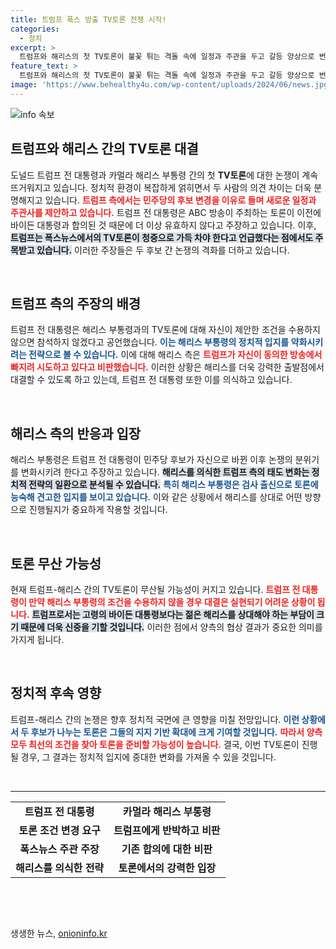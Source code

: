 ```yaml
---
title: 트럼프 폭스 방출 TV토론 전쟁 시작!
categories:
  - 정치
excerpt: >
  트럼프와 해리스의 첫 TV토론이 불꽃 튀는 격돌 속에 일정과 주관을 두고 갈등 양상으로 번지고 있다. 트럼프는 폭스뉴스 주관 변경을 주장하며 토론 불참 가능성까지 시사했다. 해리스는 그의 태도 변화를 비판하며 토론 이슈를 심화시키고 있다. 과연, 이들의 TV토론은 성사될 것인가?
feature_text: >
  트럼프와 해리스의 첫 TV토론이 불꽃 튀는 격돌 속에 일정과 주관을 두고 갈등 양상으로 번지고 있다. 트럼프는 폭스뉴스 주관 변경을 주장하며 토론 불참 가능성까지 시사했다. 해리스는 그의 태도 변화를 비판하며 토론 이슈를 심화시키고 있다. 과연, 이들의 TV토론은 성사될 것인가?
image: 'https://www.behealthy4u.com/wp-content/uploads/2024/06/news.jpg'
---
```


<p><img src="https://www.behealthy4u.com/wp-content/uploads/2024/06/news.jpg" alt="info 속보" /></p>

<h2 data-ke-size="size26">트럼프와 해리스 간의 TV토론 대결</h2>

<p data-ke-size="size16">도널드 트럼프 전 대통령과 카멀라 해리스 부통령 간의 첫 <b>TV토론</b>에 대한 논쟁이 계속 뜨거워지고 있습니다. 정치적 환경이 복잡하게 얽히면서 두 사람의 의견 차이는 더욱 분명해지고 있습니다. <b><span style="color: #ee2323;">트럼프 측에서는 민주당의 후보 변경을 이유로 들며 새로운 일정과 주관사를 제안하고 있습니다.</span></b> 트럼프 전 대통령은 ABC 방송이 주최하는 토론이 이전에 바이든 대통령과 합의된 것 때문에 더 이상 유효하지 않다고 주장하고 있습니다. 이후, <b><span style="background-color: #21538527;">트럼프는 폭스뉴스에서의 TV토론이 청중으로 가득 차야 한다고 언급했다는 점에서도 주목받고 있습니다.</span></b> 이러한 주장들은 두 후보 간 논쟁의 격화를 더하고 있습니다.</p>

<p data-ke-size="size16">&nbsp;</p>

<h2 data-ke-size="size26">트럼프 측의 주장의 배경</h2>

<p data-ke-size="size16">트럼프 전 대통령은 해리스 부통령과의 TV토론에 대해 자신이 제안한 조건을 수용하지 않으면 참석하지 않겠다고 공언했습니다. <b><span style="color: #1a5490;">이는 해리스 부통령의 정치적 입지를 약화시키려는 전략으로 볼 수 있습니다.</span></b> 이에 대해 해리스 측은 <b><span style="color: #ee2323;">트럼프가 자신이 동의한 방송에서 빠지려 시도하고 있다고 비판했습니다.</span></b> 이러한 상황은 해리스를 더욱 강력한 출발점에서 대결할 수 있도록 하고 있는데, 트럼프 전 대통령 또한 이를 의식하고 있습니다.</p>

<p data-ke-size="size16">&nbsp;</p>

<h2 data-ke-size="size26">해리스 측의 반응과 입장</h2>

<p data-ke-size="size16">해리스 부통령은 트럼프 전 대통령이 민주당 후보가 자신으로 바뀐 이후 논쟁의 분위기를 변화시키려 한다고 주장하고 있습니다. <b><span style="background-color: #21538527;">해리스를 의식한 트럼프 측의 태도 변화는 정치적 전략의 일환으로 분석될 수 있습니다.</span></b> <b><span style="color: #1a5490;">특히 해리스 부통령은 검사 출신으로 토론에 능숙해 견고한 입지를 보이고 있습니다.</span></b> 이와 같은 상황에서 해리스를 상대로 어떤 방향으로 진행될지가 중요하게 작용할 것입니다.</p>

<p data-ke-size="size16">&nbsp;</p>

<h2 data-ke-size="size26">토론 무산 가능성</h2>

<p data-ke-size="size16">현재 트럼프-해리스 간의 TV토론이 무산될 가능성이 커지고 있습니다. <b><span style="color: #ee2323;">트럼프 전 대통령이 만약 해리스 부통령의 조건을 수용하지 않을 경우 대결은 실현되기 어려운 상황이 됩니다.</span></b> <b><span style="background-color: #21538527;">트럼프로서는 고령의 바이든 대통령보다는 젊은 해리스를 상대해야 하는 부담이 크기 때문에 더욱 신중을 기할 것입니다.</span></b> 이러한 점에서 양측의 협상 결과가 중요한 의미를 가지게 됩니다.</p>

<p data-ke-size="size16">&nbsp;</p>

<h2 data-ke-size="size26">정치적 후속 영향</h2>

<p data-ke-size="size16">트럼프-해리스 간의 논쟁은 향후 정치적 국면에 큰 영향을 미칠 전망입니다. <b><span style="color: #1a5490;">이런 상황에서 두 후보가 나누는 토론은 그들의 지지 기반 확대에 크게 기여할 것입니다.</span></b> <b><span style="color: #ee2323;">따라서 양측 모두 최선의 조건을 찾아 토론을 준비할 가능성이 높습니다.</span></b> 결국, 이번 TV토론이 진행될 경우, 그 결과는 정치적 입지에 중대한 변화를 가져올 수 있을 것입니다.</p>

<p data-ke-size="size16">&nbsp;</p>

<hr/>

<table style="width: 100%; border-collapse: collapse;">
   <tr>
      <td style="text-align: center; height: 17px;"><b>트럼프 전 대통령</b></td>
      <td style="text-align: center; height: 17px;"><b>카멀라 해리스 부통령</b></td>
   </tr>
   <tr>
      <td style="text-align: center; height: 17px;"><b>토론 조건 변경 요구</b></td>
      <td style="text-align: center; height: 17px;"><b>트럼프에게 반박하고 비판</b></td>
   </tr>
   <tr>
      <td style="text-align: center; height: 17px;"><b>폭스뉴스 주관 주장</b></td>
      <td style="text-align: center; height: 17px;"><b>기존 합의에 대한 비판</b></td>
   </tr>
   <tr>
      <td style="text-align: center; height: 17px;"><b>해리스를 의식한 전략</b></td>
      <td style="text-align: center; height: 17px;"><b>토론에서의 강력한 입장</b></td>
   </tr>
</table>

<p data-ke-size="size16">&nbsp;</p>

<p data-ke-size="size16">&nbsp;</p>
생생한 뉴스, <a href="https://onioninfo.kr" rel="dofollow">onioninfo.kr</a>


